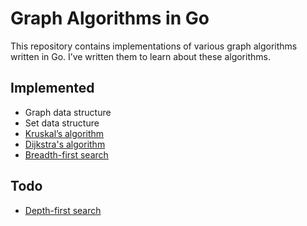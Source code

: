Graph Algorithms in Go
======================

This repository contains implementations of various graph algorithms written
in Go. I’ve written them to learn about these algorithms.

Implemented
-----------

* Graph data structure
* Set data structure
* [Kruskal’s algorithm](http://en.wikipedia.org/wiki/Kruskal%27s_algorithm)
* [Dijkstra's algorithm](http://en.wikipedia.org/wiki/Dijkstra%27s_algorithm)
* [Breadth-first search](http://en.wikipedia.org/wiki/Breadth-first_search)

Todo
----

* [Depth-first search](http://en.wikipedia.org/wiki/Depth-first_search)
